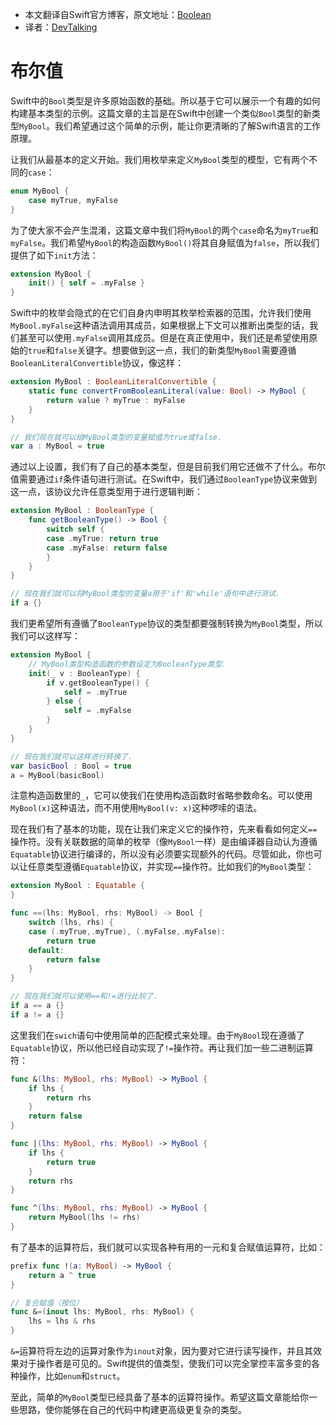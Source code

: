 -  本文翻译自Swift官方博客，原文地址：[Boolean](https://developer.apple.com/swift/blog/?id=8)
-  译者：[DevTalking](http://www.devtalking.com/)

# 布尔值
Swift中的`Bool`类型是许多原始函数的基础。所以基于它可以展示一个有趣的如何构建基本类型的示例。这篇文章的主旨是在Swift中创建一个类似`Bool`类型的新类型`MyBool`。我们希望通过这个简单的示例，能让你更清晰的了解Swift语言的工作原理。  

让我们从最基本的定义开始。我们用枚举来定义`MyBool`类型的模型，它有两个不同的`case`：

```swift
enum MyBool {
	case myTrue, myFalse
}
```

为了使大家不会产生混淆，这篇文章中我们将`MyBool`的两个`case`命名为`myTrue`和`myFalse`。我们希望`MyBool`的构造函数`MyBool()`将其自身赋值为`false`，所以我们提供了如下`init`方法：

```swift
extension MyBool {
    init() { self = .myFalse }
}
```

Swift中的枚举会隐式的在它们自身内申明其枚举检索器的范围，允许我们使用`MyBool.myFalse`这种语法调用其成员，如果根据上下文可以推断出类型的话，我们甚至可以使用`.myFalse`调用其成员。但是在真正使用中，我们还是希望使用原始的`true`和`false`关键字。想要做到这一点，我们的新类型`MyBool`需要遵循`BooleanLiteralConvertible`协议，像这样：

```swift
extension MyBool : BooleanLiteralConvertible {
    static func convertFromBooleanLiteral(value: Bool) -> MyBool {
        return value ? myTrue : myFalse
    }
}

// 我们现在就可以给MyBool类型的变量赋值为true或false.
var a : MyBool = true
```

通过以上设置，我们有了自己的基本类型，但是目前我们用它还做不了什么。布尔值需要通过`if`条件语句进行测试。在Swift中，我们通过`BooleanType`协议来做到这一点，该协议允许任意类型用于进行逻辑判断：

```swift
extension MyBool : BooleanType {
    func getBooleanType() -> Bool {
        switch self {
        case .myTrue: return true
        case .myFalse: return false
        }
    }	
}

// 现在我们就可以将MyBool类型的变量a用于'if'和'while'语句中进行测试.
if a {}
```

我们更希望所有遵循了`BooleanType`协议的类型都要强制转换为`MyBool`类型，所以我们可以这样写：

```swift
extension MyBool {
    // MyBool类型构造函数的参数设定为BooleanType类型.
    init(_ v : BooleanType) {
        if v.getBooleanType() {
            self = .myTrue
        } else {
            self = .myFalse
        }
    }
}

// 现在我们就可以这样进行转换了.
var basicBool : Bool = true
a = MyBool(basicBool)
```

注意构造函数里的`_`，它可以使我们在使用构造函数时省略参数命名。可以使用`MyBool(x)`这种语法，而不用使用`MyBool(v: x)`这种啰嗦的语法。  

现在我们有了基本的功能，现在让我们来定义它的操作符，先来看看如何定义`==`操作符。没有关联数据的简单的枚举（像`MyBool`一样）是由编译器自动认为遵循`Equatable`协议进行编译的，所以没有必须要实现额外的代码。尽管如此，你也可以让任意类型遵循`Equatable`协议，并实现`==`操作符。比如我们的`MyBool`类型：

```swift
extension MyBool : Equatable {
}

func ==(lhs: MyBool, rhs: MyBool) -> Bool {
    switch (lhs, rhs) {
    case (.myTrue,.myTrue), (.myFalse,.myFalse):
        return true
    default:
        return false
    }
}

// 现在我们就可以使用==和!=进行比较了.
if a == a {}
if a != a {}
```

这里我们在`swich`语句中使用简单的匹配模式来处理。由于`MyBool`现在遵循了`Equatable`协议，所以他已经自动实现了`!=`操作符。再让我们加一些二进制运算符：

```swift
func &(lhs: MyBool, rhs: MyBool) -> MyBool {
    if lhs {
        return rhs
    }
    return false
}

func |(lhs: MyBool, rhs: MyBool) -> MyBool {
    if lhs {
        return true
    }
    return rhs
}

func ^(lhs: MyBool, rhs: MyBool) -> MyBool {
    return MyBool(lhs != rhs)
}
```

有了基本的运算符后，我们就可以实现各种有用的一元和复合赋值运算符，比如：

```swift
prefix func !(a: MyBool) -> MyBool {
    return a ^ true
}

// 复合赋值（按位）
func &=(inout lhs: MyBool, rhs: MyBool) {
    lhs = lhs & rhs
}
```

`&=`运算符将左边的运算对象作为`inout`对象，因为要对它进行读写操作，并且其效果对于操作者是可见的。Swift提供的值类型，使我们可以完全掌控丰富多变的各种操作，比如`enum`和`struct`。

至此，简单的`MyBool`类型已经具备了基本的运算符操作。希望这篇文章能给你一些思路，使你能够在自己的代码中构建更高级更复杂的类型。  
